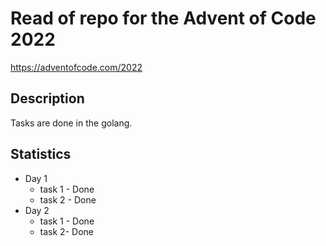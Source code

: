 # Read of repo for the Advent of Code 2022
https://adventofcode.com/2022 
## Description
Tasks are done in the golang.

## Statistics
* Day 1   
    - task 1 - Done  
    - task 2 - Done  
* Day 2
    - task 1 - Done
    - task 2- Done